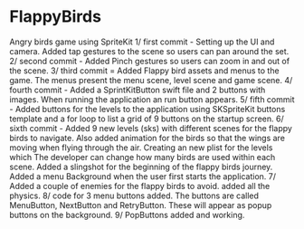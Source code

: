 # FlappyBirds
Angry birds game using SpriteKit
1/ first commit - Setting up the UI and camera. Added tap gestures to the scene so users can pan around the set.
2/ second commit - Added Pinch gestures so users can zoom in and out of the scene.
3/ third commit = Added Flappy bird assets and menus to the game. The menus present the menu scene, level scene and game scene.
4/ fourth commit - Added a SprintKitButton swift file and 2 buttons with images. When running the application an run button appears.
5/ fifth commit - Added buttons for the levels to the application using SKSpriteKit buttons template and a for loop to list a grid
of 9 buttons on the startup screen.
6/ sixth commit - Added 9 new levels (sks) with different scenes for the flappy birds to navigate. Also added animation for the birds
so that the wings are moving when flying through the air. Creating an new plist for the levels which The developer can change how many
birds are used within each scene. Added a slingshot for the beginning of the flappy birds journey. Added a menu Background when the user
first starts the application.
7/ Added a couple of enemies for the flappy birds to avoid. added all the physics.
8/ code for 3 menu buttons added. The buttons are called MenuButton, NextButton and RetryButton. These will appear as popup buttons
on the background.
9/ PopButtons added and working.


